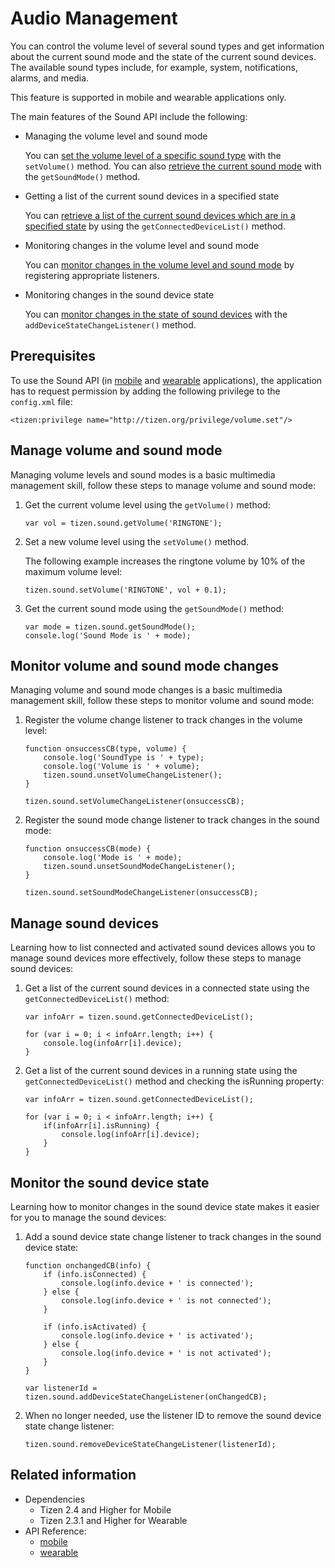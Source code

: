 # Audio Management

You can control the volume level of several sound types and get information about the current sound mode and the state of the current sound devices. The available sound types include, for example, system, notifications, alarms, and media.

This feature is supported in mobile and wearable applications only.

The main features of the Sound API include the following:

- Managing the volume level and sound mode

  You can [set the volume level of a specific sound type](#managing-volume-and-sound-mode) with the `setVolume()` method. You can also [retrieve the current sound mode](#managing-volume-and-sound-mode) with the `getSoundMode()` method.

- Getting a list of the current sound devices in a specified state

  You can [retrieve a list of the current sound devices which are in a specified state](#managing-sound-devices) by using the `getConnectedDeviceList()` method.

- Monitoring changes in the volume level and sound mode

  You can [monitor changes in the volume level and sound mode](#monitoring-volume-and-sound-mode-changes) by registering appropriate listeners.

- Monitoring changes in the sound device state

  You can [monitor changes in the state of sound devices](#monitoring-the-sound-device-state) with the `addDeviceStateChangeListener()` method.

## Prerequisites

To use the Sound API (in [mobile](../../api/latest/device_api/mobile/tizen/sound.html) and [wearable](../../api/latest/device_api/wearable/tizen/sound.html) applications), the application has to request permission by adding the following privilege to the `config.xml` file:

```
<tizen:privilege name="http://tizen.org/privilege/volume.set"/>
```

## Manage volume and sound mode

Managing volume levels and sound modes is a basic multimedia management skill, follow these steps to manage volume and sound mode:

1. Get the current volume level using the `getVolume()` method:

   ```
   var vol = tizen.sound.getVolume('RINGTONE');
   ```

2. Set a new volume level using the `setVolume()` method.

   The following example increases the ringtone volume by 10% of the maximum volume level:

   ```
   tizen.sound.setVolume('RINGTONE', vol + 0.1);
   ```

3. Get the current sound mode using the `getSoundMode()` method:

   ```
   var mode = tizen.sound.getSoundMode();
   console.log('Sound Mode is ' + mode);
   ```

## Monitor volume and sound mode changes

Managing volume and sound mode changes is a basic multimedia management skill, follow these steps to monitor volume and sound mode:

1. Register the volume change listener to track changes in the volume level:

   ```
   function onsuccessCB(type, volume) {
       console.log('SoundType is ' + type);
       console.log('Volume is ' + volume);
       tizen.sound.unsetVolumeChangeListener();
   }

   tizen.sound.setVolumeChangeListener(onsuccessCB);
   ```

2. Register the sound mode change listener to track changes in the sound mode:

   ```
   function onsuccessCB(mode) {
       console.log('Mode is ' + mode);
       tizen.sound.unsetSoundModeChangeListener();
   }

   tizen.sound.setSoundModeChangeListener(onsuccessCB);
   ```

## Manage sound devices

Learning how to list connected and activated sound devices allows you to manage sound devices more effectively, follow these steps to manage sound devices:

1. Get a list of the current sound devices in a connected state using the `getConnectedDeviceList()` method:

   ```
   var infoArr = tizen.sound.getConnectedDeviceList();

   for (var i = 0; i < infoArr.length; i++) {
       console.log(infoArr[i].device);
   }
   ```

2. Get a list of the current sound devices in a running state using the `getConnectedDeviceList()` method and checking the isRunning property:

   ```
   var infoArr = tizen.sound.getConnectedDeviceList();

   for (var i = 0; i < infoArr.length; i++) {
       if(infoArr[i].isRunning) {
           console.log(infoArr[i].device);
       }
   }
   ```

## Monitor the sound device state

Learning how to monitor changes in the sound device state makes it easier for you to manage the sound devices:

1. Add a sound device state change listener to track changes in the sound device state:

   ```
   function onchangedCB(info) {
       if (info.isConnected) {
           console.log(info.device + ' is connected');
       } else {
           console.log(info.device + ' is not connected');
       }

       if (info.isActivated) {
           console.log(info.device + ' is activated');
       } else {
           console.log(info.device + ' is not activated');
       }
   }

   var listenerId = tizen.sound.addDeviceStateChangeListener(onChangedCB);
   ```

2. When no longer needed, use the listener ID to remove the sound device state change listener:

   ```
   tizen.sound.removeDeviceStateChangeListener(listenerId);
   ```

## Related information
* Dependencies
  - Tizen 2.4 and Higher for Mobile
  - Tizen 2.3.1 and Higher for Wearable
* API Reference:
  - [mobile](../../api/latest/device_api/mobile/tizen/sound.html)
  - [wearable](../../api/latest/device_api/wearable/tizen/sound.html)
